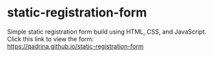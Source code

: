 # static-registration-form
Simple static registration form build using HTML, CSS, and JavaScript.<br />
Click this link to view the form: <br />
https://qadrina.github.io/static-registration-form
